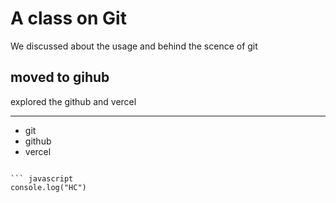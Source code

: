 # A class on Git

We discussed about the usage and behind the scence of git

## moved to gihub

explored the github and vercel

---

- git
- github
- vercel

````

``` javascript
console.log("HC")
````
